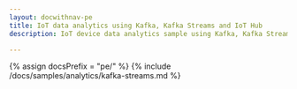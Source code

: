 ```yaml
---
layout: docwithnav-pe
title: IoT data analytics using Kafka, Kafka Streams and IoT Hub
description: IoT device data analytics sample using Kafka, Kafka Streams and IoT Hub

---
```


{% assign docsPrefix = "pe/" %}
{% include /docs/samples/analytics/kafka-streams.md %}